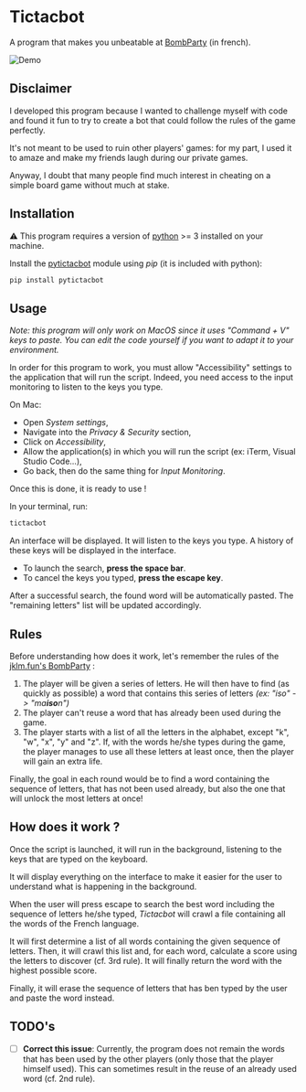 # Tictacbot

A program that makes you unbeatable at [BombParty](https://jklm.fun/) (in french).

![Demo](tictacbot-demo.gif)

## Disclaimer

I developed this program because I wanted to challenge myself with code and found it fun to try to create a bot that could follow the rules of the game perfectly.

It's not meant to be used to ruin other players' games: for my part, I used it to amaze and make my friends laugh during our private games.

Anyway, I doubt that many people find much interest in cheating on a simple board game without much at stake.

## Installation

⚠️ This program requires a version of [python](https://www.python.org/) >= 3 installed on your machine.

Install the [pytictacbot](https://pypi.org/project/pytictacbot/) module using *pip* (it is included with python):
```zsh
pip install pytictacbot
```

## Usage

*Note: this program will only work on MacOS since it uses "Command + V" keys to paste. You can edit the code yourself if you want to adapt it to your environment.*

In order for this program to work, you must allow "Accessibility" settings to the application that will run the script. Indeed, you need access to the input monitoring to listen to the keys you type.

On Mac:
- Open *System settings*,
- Navigate into the *Privacy & Security* section,
- Click on *Accessibility*,
- Allow the application(s) in which you will run the script (ex: iTerm, Visual Studio Code...),
- Go back, then do the same thing for *Input Monitoring*.

Once this is done, it is ready to use !

In your terminal, run:
```zsh
tictacbot
```

An interface will be displayed. It will listen to the keys you type. A history of these keys will be displayed in the interface.

- To launch the search, **press the space bar**.
- To cancel the keys you typed, **press the escape key**. 

After a successful search, the found word will be automatically pasted. The "remaining letters" list will be updated accordingly.

## Rules

Before understanding how does it work, let's remember the rules of the [jklm.fun's BombParty](https://jklm.fun/) :
1. The player will be given a series of letters. He will then have to find (as quickly as possible) a word that contains this series of letters *(ex: "iso" -> "ma**iso**n")*
2. The player can't reuse a word that has already been used during the game.
3. The player starts with a list of all the letters in the alphabet, except "k", "w", "x", "y" and "z". If, with the words he/she types during the game, the player manages to use all these letters at least once, then the player will gain an extra life.

Finally, the goal in each round would be to find a word containing the sequence of letters, that has not been used already, but also the one that will unlock the most letters at once!

## How does it work ?

Once the script is launched, it will run in the background, listening to the keys that are typed on the keyboard.

It will display everything on the interface to make it easier for the user to understand what is happening in the background.

When the user will press escape to search the best word including the sequence of letters he/she typed, *Tictacbot* will crawl a file containing all the words of the French language.

It will first determine a list of all words containing the given sequence of letters.
Then, it will crawl this list and, for each word, calculate a score using the letters to discover (cf. 3rd rule). It will finally return the word with the highest possible score.

Finally, it will erase the sequence of letters that has ben typed by the user and paste the word instead.

## TODO's

- [ ] **Correct this issue**: Currently, the program does not remain the words that has been used by the other players (only those that the player himself used). This can sometimes result in the reuse of an already used word (cf. 2nd rule).